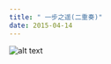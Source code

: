 ```yaml
---
title: " 一步之遥(二重奏)"
date: 2015-04-14
---
```

![alt text](https://github.com/pku-accordion/pku-accordion.github.io/raw/77f042ef77f64bc522f6c7f0b22336c723e51bcf/assets/files/2/1.jpg "jpg score")


